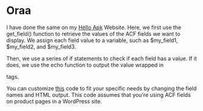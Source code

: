 # Oraa
I have done the same on my <a href= "https://helloapk.net/">Hello Apk</a> Website. 
Here, we first use the get_field() function to retrieve the values of the ACF fields we want to display. We assign each field value to a variable, such as $my_field1, $my_field2, and $my_field3.

Then, we use a series of if statements to check if each field has a value. If it does, we use the echo function to output the value wrapped in <p> tags.

You can customize  <a href= "https://threads-downloader.net/">this</a> code to fit your specific needs by changing the field names and HTML output. This code assumes that you're using ACF fields on product pages in a WordPress site.

